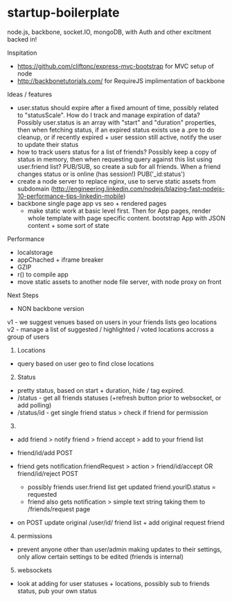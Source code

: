 startup-boilerplate
===================

node.js, backbone, socket.IO, mongoDB, with Auth and other excitment backed in!

Inspitation
- https://github.com/cliftonc/express-mvc-bootstrap for MVC setup of node
- http://backbonetutorials.com/ for RequireJS implimentation of backbone


Ideas / features
- user.status should expire after a fixed amount of time, possibly related to "statusScale". How do I track and manage expiration of data? Possibly user.status is an array with "start" and "duration" properties, then when fetching status, if an expired status exists use a .pre to do cleanup, or if recently expired + user session still active, notify the user to update their status
- how to track users status for a list of friends? Possibly keep a copy of status in memory, then when requesting query against this list using user.friend list? PUB/SUB, so create a sub for all friends. When a friend changes status or is online (has session!) PUB('_id:status')
- create a node server to replace nginx, use to serve static assets from subdomain (http://engineering.linkedin.com/nodejs/blazing-fast-nodejs-10-performance-tips-linkedin-mobile)
- backbone single page app vs seo + rendered pages
	- make static work at basic level first. Then for App pages, render whole template with page specific content. bootstrap App with JSON content + some sort of state
	
Performance
- localstorage 
- appChached + iframe breaker
- GZIP
- r() to compile app
- move static assets to another node file server, with node proxy on front




Next Steps
- NON backbone version

v1 - we suggest venues based on users in your friends lists geo locations
v2 - manage a list of suggested / highlighted / voted locations accross a group of users


1. Locations
- query based on user geo to find close locations

2. Status
- pretty status, based on start + duration, hide / tag expired. 
- /status - get all friends statuses (+refresh button prior to websocket, or add polling)
- /status/id - get single friend status > check if friend for permission

3. 
- add friend > notify friend > friend accept > add to your friend list
- friend/id/add POST
- friend gets notification.friendRequest > action > friend/id/accept OR friend/id/reject POST
	- possibly friends user.friend list get updated friend.yourID.status = requested
	- friend also gets notification > simple text string taking them to /friends/request page

- on POST update original /user/id/ friend list + add original request friend 

4. permissions
- prevent anyone other than user/admin making updates to their settings, only allow certain settings to be edited (friends is internal)

5. websockets
- look at adding for user statuses + locations, possibly sub to friends status, pub your own status
